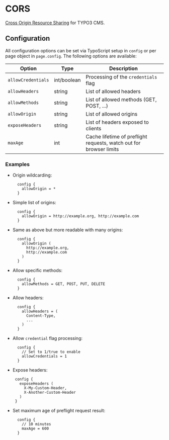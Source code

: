 # CORS

[Cross Origin Resource Sharing](https://developer.mozilla.org/en-US/docs/Web/HTTP/Access_control_CORS) for TYPO3 CMS.

## Configuration

All configuration options can be set via TypoScript setup in `config` or per page object in `page.config`. The following options are available:

| Option | Type | Description |
|-|-|-|
| `allowCredentials` | int/boolean | Processing of the `credentials` flag |
| `allowHeaders` | string |  List of allowed headers |
| `allowMethods` | string |  List of allowed methods (GET, POST, ...) |
| `allowOrigin` | string |  List of allowed origins |
| `exposeHeaders` | string |  List of headers exposed to clients |
| `maxAge` | int |  Cache lifetime of preflight requests, watch out for browser limits |

### Examples

* Origin wildcarding:

        config {
          allowOrigin = *
        }

* Simple list of origins:

        config {
          allowOrigin = http://example.org, http://example.com
        }

* Same as above but more readable with many origins:

        config {
          allowOrigin (
            http://example.org,
            http://example.com
          )
        }

* Allow specific methods:

        config {
          allowMethods = GET, POST, PUT, DELETE
        }

* Allow headers:

        config {
          allowHeaders = (
            Content-Type,
            ...
          )
        }

* Allow `credential` flag processing:

        config {
          // Set to 1/true to enable
          allowCredentials = 1
        }

*  Expose headers:

        config {
          exposeHeaders (
            X-My-Custom-Header,
            X-Another-Custom-Header
          )
        }

* Set maximum age of preflight request result:

        config {
          // 10 minutes
          maxAge = 600
        }
